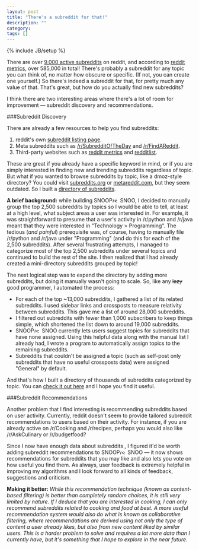 ```yaml
---
layout: post
title: "There's a subreddit for that!"
description: ""
category: 
tags: []
---
```

{% include JB/setup %}

There are over [9,000 active subreddits](https://www.reddit.com/about/) on reddit, and according to [reddit metrics](http://redditmetrics.com/history), over 585,000 in total! There's probably a subreddit for any topic you can think of, no matter how obscure or specific. (If not, you can create one yourself.) So there's indeed a subreddit for that, for pretty much any value of that. That's great, but how do you actually find new subreddits?

I think there are two interesting areas where there's a lot of room for improvement &mdash; subreddit discovery and recommendations.

###Subreddit Discovery

There are already a few resources to help you find subreddits:

1. reddit's own [subreddit listing page](https://www.reddit.com/subreddits).
2. Meta subreddits such as [/r/SubredditOfTheDay](https://www.reddit.com/r/subredditoftheday) and [/r/FindAReddit](https://www.reddit.com/r/findareddit).
3. Third-party websites such as [reddit metrics](http://redditmetrics.com) and [redditlist](http://redditlist.com/).

These are great if you already have a specific keyword in mind, or if you are simply interested in finding new and trending subreddits regardless of topic. But what if you wanted to browse subreddits by topic, like a dmoz-style directory? You could visit [subreddits.org](http://subreddits.org/) or [metareddit.com](http://metareddit.com/tags/), but they seem outdated. So I built a [directory of subreddits](https://snoopsnoo.com/subreddits/).

**A brief background:** while building <span class="logo logo-small">SNOOP<img src="{{ ASSET_PATH }}/img/logo_sm.png" alt="(SnoopSnoo Logo)" width="21" height="10">SNOO</span>, I decided to manually group the top 2,500 subreddits by topics so I would be able to tell, at least at a high level, what subject areas a user was interested in. For example, it was straightforward to presume that a user's activity in /r/python and /r/java meant that they were interested in "Technology > Programming". The tedious (_and painful_) prerequisite was, of course, having to manually file /r/python and /r/java under "Programming" (and do this for each of the 2,500 subreddits). After several frustrating attempts, I managed to categorize most of the top 2,500 subreddits under several topics and continued to build the rest of the site. I then realized that I had already created a mini-directory subreddits grouped by topic!

The next logical step was to expand the directory by adding more subreddits, but doing it manually wasn't going to scale. So, like any <strike>lazy</strike> good programmer, I automated the process:

* For each of the top ~13,000 subreddits, I gathered a list of its related subreddits. I used sidebar links and crossposts to measure relativity between subreddits. This gave me a list of around 28,000 subreddits.
* I filtered out subreddits with fewer than 1,000 subscribers to keep things simple, which shortened the list down to around 19,000 subreddits.  
* <span class="logo logo-small">SNOOP<img src="{{ ASSET_PATH }}/img/logo_sm.png" alt="(SnoopSnoo Logo)" width="21" height="10">SNOO</span> currently lets users suggest topics for subreddits that have none assigned. Using this helpful data along with the manual list I already had, I wrote a program to automatically assign topics to the remaining subreddits.
* Subreddits that couldn't be assigned a topic (such as self-post only subreddits that have no useful crossposts data) were assigned "General" by default. 

And that's how I built a directory of thousands of subreddits categorized by topic. You can [check it out here](https://snoopsnoo.com/subreddits/) and I hope you find it useful.

###Subreddit Recommendations

Another problem that I find interesting is recommending subreddits based on user activity. Currently, reddit doesn't seem to provide tailored subreddit recommendations to users based on their activity. For instance, if you are already active on /r/Cooking and /r/recipes, perhaps you would also like /r/AskCulinary or /r/budgetfood? 

Since I now have enough data about subreddits , I figured it'd be worth adding subreddit recommendations to <span class="logo logo-small">SNOOP<img src="{{ ASSET_PATH }}/img/logo_sm.png" alt="(SnoopSnoo Logo)" width="21" height="10">SNOO</span> &mdash; it now shows recommendations for subreddits that you may like and also lets you vote on how useful you find them. As always, user feedback is extremely helpful in improving my algorithms and I look forward to all kinds of feedback, suggestions and criticism.

**Making it better:** *While this recommendation technique (known as content-based filtering) is better than completely random choices, it is still very limited by nature. If I deduce that you are interested in cooking, I can only recommend subreddits related to cooking and food at best. A more useful recommendation system would also do what is known as collaborative filtering, where recommendations are derived using not only the type of content a user already likes, but also from new content liked by similar users. This is a harder problem to solve and requires a lot more data than I currently have, but it's something that I hope to explore in the near future.*



